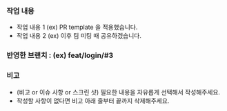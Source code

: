 ### 작업 내용

- 작업 내용 1 (ex) PR template 을 적용했습니다.
- 작업 내용 2 (ex) 이후 팀 미팅 때 공유하겠습니다.

### 반영한 브랜치 : (ex) feat/login/#3

### 비고

- (비고 or 이슈 사항 or 스크린 샷) 필요한 내용을 자유롭게 선택해서 작성해주세요.
- 작성할 사항이 없다면 비고 아래 줄부터 끝까지 삭제해주세요.